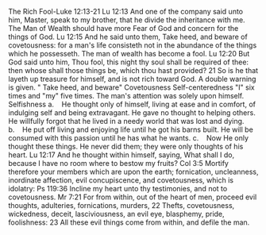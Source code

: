 The Rich Fool-Luke 12:13-21
Lu 12:13 And one of the company said unto him, Master, speak to my brother, that he divide the inheritance with me.
The Man of Wealth should have more Fear of God and concern for the things of God.
Lu 12:15 And he said unto them, Take heed, and beware of covetousness: for a man's life consisteth not in the abundance of the things which he possesseth. 
The man of wealth has become a fool. 
Lu 12:20 But God said unto him, Thou fool, this night thy soul shall be required of thee: then whose shall those things be, which thou hast provided? 21 So is he that layeth up treasure for himself, and is not rich toward God.
A double warning is given. 
 &quot; Take heed, and beware&quot;
Covetousness
Self-centeredness "I" six times and "my" five times. The man's attention was solely upon himself.
Selfishness
a.    He thought only of himself, living at ease and in comfort, of indulging self and being extravagant. He gave no thought to helping others. He willfully forgot that he lived in a needy world that was lost and dying.
b.    He put off living and enjoying life until he got his barns built. He will be consumed with this passion until he has what he wants. 
c.    Now He only thought these things. He never did them; they were only thoughts of his heart.
Lu 12:17 And he thought within himself, saying, What shall I do, because I have no room where to bestow my fruits? Col 3:5 Mortify therefore your members which are upon the earth; fornication, uncleanness, inordinate affection, evil concupiscence, and covetousness, which is idolatry: Ps 119:36 Incline my heart unto thy testimonies, and not to covetousness. Mr 7:21 For from within, out of the heart of men, proceed evil thoughts, adulteries, fornications, murders, 22 Thefts, covetousness, wickedness, deceit, lasciviousness, an evil eye, blasphemy, pride, foolishness: 23 All these evil things come from within, and defile the man.
